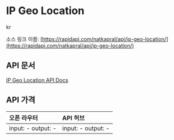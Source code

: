 # IP Geo Location

kr

소스 링크 이름: [https://rapidapi.com/natkapral/api/ip-geo-location/](https://rapidapi.com/natkapral/api/ip-geo-location/)

## API 문서

[IP Geo Location API Docs](../apis/kr/IP_Geo_Location.md)

## API 가격

| 오픈 라우터 | API 허브 |
|:---|:---|
| input: - output: - | input: - output: - |
